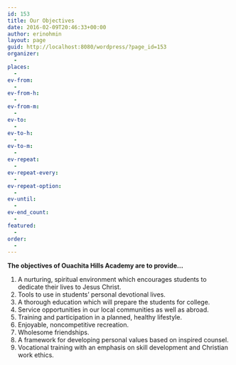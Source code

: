 ```yaml
---
id: 153
title: Our Objectives
date: 2016-02-09T20:46:33+00:00
author: erinohmin
layout: page
guid: http://localhost:8080/wordpress/?page_id=153
organizer:
  - 
places:
  - 
ev-from:
  - 
ev-from-h:
  - 
ev-from-m:
  - 
ev-to:
  - 
ev-to-h:
  - 
ev-to-m:
  - 
ev-repeat:
  - 
ev-repeat-every:
  - 
ev-repeat-option:
  - 
ev-until:
  - 
ev-end_count:
  - 
featured:
  - 
order:
  - 
---
```

**The objectives of Ouachita Hills Academy are to provide&#8230;**

  1. A nurturing, spiritual environment which encourages students to dedicate their lives to Jesus Christ.
  2. Tools to use in students&#8217; personal devotional lives.
  3. A thorough education which will prepare the students for college.
  4. Service opportunities in our local communities as well as abroad.
  5. Training and participation in a planned, healthy lifestyle.
  6. Enjoyable, noncompetitive recreation.
  7. Wholesome friendships.
  8. A framework for developing personal values based on inspired counsel.
  9. Vocational training with an emphasis on skill development and Christian work ethics.